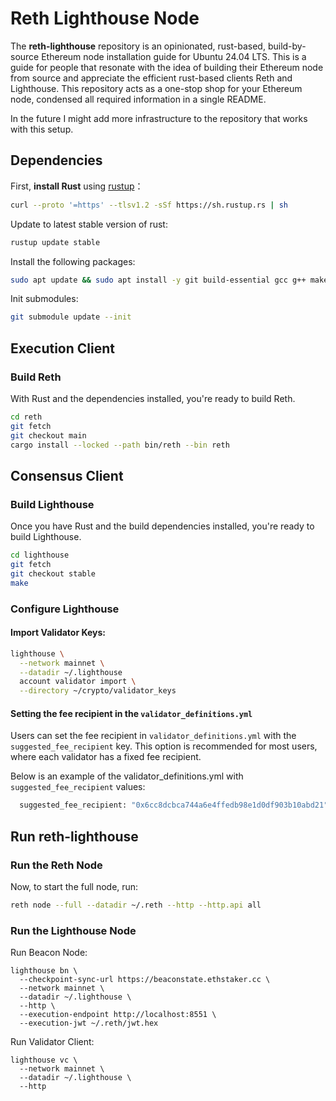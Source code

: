 # Reth Lighthouse Node

The **reth-lighthouse** repository is an opinionated, rust-based, build-by-source Ethereum node installation guide for Ubuntu 24.04 LTS. This is a guide for people that resonate with the idea of building their Ethereum node from source and appreciate the efficient rust-based clients Reth and Lighthouse. This repository acts as a one-stop shop for your Ethereum node, condensed all required information in a single README.

In the future I might add more infrastructure to the repository that works with this setup.

## Dependencies

First, **install Rust** using [rustup](https://rustup.rs/)：

```bash
curl --proto '=https' --tlsv1.2 -sSf https://sh.rustup.rs | sh
```

Update to latest stable version of rust:
```bash
rustup update stable
```


Install the following packages:

```bash
sudo apt update && sudo apt install -y git build-essential gcc g++ make cmake pkg-config llvm-dev libclang-dev clang curl openssh-server vim screen htop 
```


Init submodules:

```bash
git submodule update --init
```

## Execution Client

### Build Reth

With Rust and the dependencies installed, you're ready to build Reth.

```bash
cd reth
git fetch
git checkout main
cargo install --locked --path bin/reth --bin reth
```

## Consensus Client

### Build Lighthouse

Once you have Rust and the build dependencies installed, you're ready to build Lighthouse.

```bash
cd lighthouse
git fetch
git checkout stable
make
```


### Configure Lighthouse


#### Import Validator Keys:

```bash
lighthouse \
  --network mainnet \
  --datadir ~/.lighthouse 
  account validator import \
  --directory ~/crypto/validator_keys
```

#### Setting the fee recipient in the `validator_definitions.yml`

Users can set the fee recipient in `validator_definitions.yml` with the `suggested_fee_recipient`
key. This option is recommended for most users, where each validator has a fixed fee recipient.

Below is an example of the validator_definitions.yml with `suggested_fee_recipient` values:

```bash
  suggested_fee_recipient: "0x6cc8dcbca744a6e4ffedb98e1d0df903b10abd21"
```



## Run reth-lighthouse


### Run the Reth Node

Now, to start the full node, run:

```bash
reth node --full --datadir ~/.reth --http --http.api all
```


### Run the Lighthouse Node

Run Beacon Node:

```
lighthouse bn \
  --checkpoint-sync-url https://beaconstate.ethstaker.cc \
  --network mainnet \
  --datadir ~/.lighthouse \
  --http \
  --execution-endpoint http://localhost:8551 \
  --execution-jwt ~/.reth/jwt.hex
```

Run Validator Client:

```
lighthouse vc \
  --network mainnet \
  --datadir ~/.lighthouse \
  --http
```

